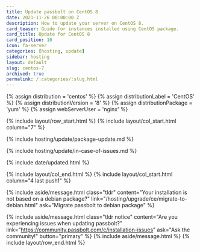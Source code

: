```yaml
---
title: Update passbolt on CentOS 8
date: 2021-11-26 00:00:00 Z
description: How to update your server on CentOS 8.
card_teaser: Guide for instances installed using CentOS package.
card_title: Update for CentOS 8
card_position: 10
icon: fa-server
categories: [hosting, update]
sidebar: hosting
layout: default
slug: centos-7
archived: true
permalink: /:categories/:slug.html
---
```


{% assign distribution = 'centos' %}
{% assign distributionLabel = 'CentOS' %}
{% assign distributionVersion = '8' %}
{% assign distributionPackage = 'yum' %}
{% assign webServerUser = 'nginx' %}

{% include layout/row_start.html %}
{% include layout/col_start.html column="7" %}

{% include hosting/update/package-update.md %}

{% include hosting/update/in-case-of-issues.md %}

{% include date/updated.html %}

{% include layout/col_end.html %}
{% include layout/col_start.html column="4 last push1" %}

{% include aside/message.html
    class="tldr"
    content="Your installation is not based on a debian package?"
    link="/hosting/upgrade/ce/migrate-to-debian.html"
    ask="Migrate passbolt to debian package"
%}

{% include aside/message.html
    class="tldr notice"
    content="Are you experiencing issues when updating passbolt?"
    link="https://community.passbolt.com/c/installation-issues"
    ask="Ask the community!"
    button="primary"
%}
{% include aside/message.html %}
{% include layout/row_end.html %}
